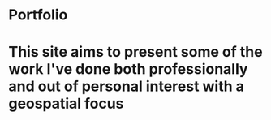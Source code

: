 # Portfolio


# This site aims to present some of the work I've done both professionally and out of personal interest with a geospatial focus
